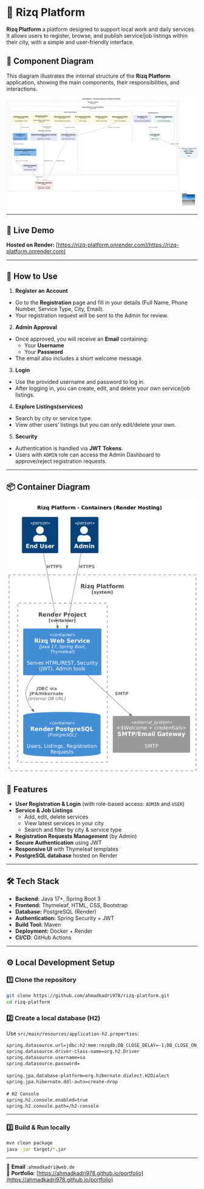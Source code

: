 # 🌟 Rizq Platform

**Rizq Platform** a platform designed to support local work and daily services.  
It allows users to register, browse, and publish service/job listings within their city, with a simple and user-friendly interface.

## 🧩 Component Diagram

This diagram illustrates the internal structure of the **Rizq Platform** application, showing the main components, their responsibilities, and interactions.

![Component Diagram](component-diagram.png)

---

## 🚀 Live Demo
**Hosted on Render:** [https://rizq-platform.onrender.com](https://rizq-platform.onrender.com)  

---
## 📖 How to Use
1. **Register an Account**
  - Go to the **Registration** page and fill in your details (Full Name, Phone Number, Service Type, City, Email).
  - Your registration request will be sent to the Admin for review.

2. **Admin Approval**
  - Once approved, you will receive an **Email** containing:
    - Your **Username**
    - Your **Password**
  - The email also includes a short welcome message.

3. **Login**
  - Use the provided username and password to log in.
  - After logging in, you can create, edit, and delete your own service/job listings.

4. **Explore Listings(services)**
  - Search by city or service type.
  - View other users’ listings but you can only edit/delete your own.

5. **Security**
  - Authentication is handled via **JWT Tokens**.
  - Users with `ADMIN` role can access the Admin Dashboard to approve/reject registration requests.
   ---
   ## 📦 Container Diagram

![Container Diagram](Rizk-Container-diagram.png)

## 📌 Features
- **User Registration & Login** (with role-based access: `ADMIN` and `USER`)
- **Service & Job Listings**
  - Add, edit, delete services
  - View latest services in your city
  - Search and filter by city & service type
- **Registration Requests Management** (by Admin)
- **Secure Authentication** using JWT
- **Responsive UI** with Thymeleaf templates
- **PostgreSQL database** hosted on Render

---

## 🛠 Tech Stack
- **Backend:** Java 17+, Spring Boot 3
- **Frontend:** Thymeleaf, HTML, CSS, Bootstrap
- **Database:** PostgreSQL (Render)
- **Authentication:** Spring Security + JWT
- **Build Tool:** Maven
- **Deployment:** Docker + Render
- **CI/CD**: GitHub Actions

---

## ⚙️ Local Development Setup

### 1️⃣ Clone the repository
```bash
git clone https://github.com/ahmadkadri978/rizq-platform.git
cd rizq-platform
```

### 2️⃣ Create a local database (H2)
 
Use  `src/main/resources/application-h2.properties`:
```properties
spring.datasource.url=jdbc:h2:mem:rezqdb;DB_CLOSE_DELAY=-1;DB_CLOSE_ON_EXIT=FALSE
spring.datasource.driver-class-name=org.h2.Driver
spring.datasource.username=sa
spring.datasource.password=

spring.jpa.database-platform=org.hibernate.dialect.H2Dialect
spring.jpa.hibernate.ddl-auto=create-drop

# H2 Console 
spring.h2.console.enabled=true
spring.h2.console.path=/h2-console
```

---

### 3️⃣ Build & Run locally
```bash
mvn clean package
java -jar target/*.jar
```

---

📧 **Email** :`ahmadkadri@web.de`  
🔗 **Portfolio**: [https://ahmadkadri978.github.io/portfolio](https://ahmadkadri978.github.io/portfolio)
